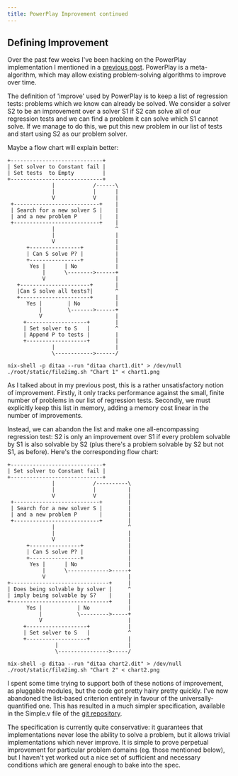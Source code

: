 ```yaml
---
title: PowerPlay Improvement continued
---
```

## Defining Improvement ##

Over the past few weeks I've been hacking on the PowerPlay implementation I mentioned in a [previous post](/blog/2013-10-31-powerplay_improvement.html). PowerPlay is a meta-algorithm, which may allow existing problem-solving algorithms to improve over time.

The definition of 'improve' used by PowerPlay is to keep a list of regression tests: problems which we know can already be solved. We consider a solver S2 to be an improvement over a solver S1 if S2 can solve all of our regression tests and we can find a problem it can solve which S1 cannot solve. If we manage to do this, we put this new problem in our list of tests and start using S2 as our problem solver.

Maybe a flow chart will explain better:

```{.unwrap pipe="tee chart1.dit | root/static/null"}
+-----------------------------+
| Set solver to Constant fail |
| Set tests  to Empty         |
+-----------------------------+
              |            /------\
              |            |      |
              V            V      |
 +---------------------------+    |
 | Search for a new solver S |    |
 | and a new problem P       |    |
 +---------------------------+    |
              |                   ^
              |                   |
              V                   |
      +----------------+          |
      | Can S solve P? |          |
      +----------------+          |
       Yes |      | No            |
           |      \-------->------+
           V                      |
   +----------------------+       |
   |Can S solve all tests?|       ^
   +----------------------+       |
      Yes |        | No           |
          |        \------->------+
          V                       |
     +-------------------+        |
     | Set solver to S   |        ^
     | Append P to tests |        |
     +-------------------+        |
              |                   |
              \------------>------/
```

```{.unwrap pipe="sh | pandoc -t json"}
nix-shell -p ditaa --run "ditaa chart1.dit" > /dev/null
./root/static/file2img.sh "Chart 1" < chart1.png
```

As I talked about in my previous post, this is a rather unsatisfactory notion of improvement. Firstly, it only tracks performance against the small, finite number of problems in our list of regression tests. Secondly, we must explicitly keep this list in memory, adding a memory cost linear in the number of improvements.

Instead, we can abandon the list and make one all-encompassing regression test: S2 is only an improvement over S1 if every problem solvable by S1 is also solvable by S2 (plus there's a problem solvable by S2 but not S1, as before). Here's the corresponding flow chart:

```{.unwrap pipe="tee chart2.dit | root/static/null"}
+-----------------------------+
| Set solver to Constant fail |
+-----------------------------+
              |            /----------\
              |            |          |
              V            V          |
 +---------------------------+        |
 | Search for a new solver S |        |
 | and a new problem P       |        |
 +---------------------------+        |
              |                       ^
              |                       |
              V                       |
      +----------------+              |
      | Can S solve P? |              |
      +----------------+              |
       Yes |      | No                |
           |      \------------->-----+
           V                          |
+-------------------------------+     |
| Does being solvable by solver |     ^
| imply being solvable by S?    |     |
+-------------------------------+     |
      Yes |           | No            |
          |           \--------->-----+
          V                           |
     +-------------------+            |
     | Set solver to S   |            ^
     +-------------------+            |
               |                      |
               \---------------->-----/
```

```{.unwrap pipe="sh | pandoc -t json"}
nix-shell -p ditaa --run "ditaa chart2.dit" > /dev/null
./root/static/file2img.sh "Chart 2" < chart2.png
```

I spent some time trying to support both of these notions of improvement, as pluggable modules, but the code got pretty hairy pretty quickly. I've now abandoned the list-based criterion entirely in favour of the universally-quantified one. This has resulted in a much simpler specification, available in the Simple.v file of the [git repository](/git/powerplay).

The specification is currently quite conservative: it guarantees that implementations never lose the ability to solve a problem, but it allows trivial implementations which never improve. It is simple to prove perpetual improvement for particular problem domains (eg. those mentioned below), but I haven't yet worked out a nice set of sufficient and necessary conditions which are general enough to bake into the spec.
